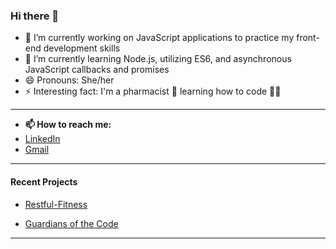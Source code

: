 ### Hi there 👋



- 🔭 I’m currently working on JavaScript applications to practice my front-end development skills
- 🌱 I’m currently learning Node.js, utilizing ES6, and asynchronous JavaScript callbacks and promises 
- 😄 Pronouns: She/her
- ⚡ Interesting fact: I'm a pharmacist 💊  learning how to code :woman_technologist:

---
- __📫 How to reach me:__ 
- [LinkedIn](https://linkedin.com/in/heatherbcooper)
- [Gmail](hbcooper4@gmail.com)
---



#### __Recent Projects__
- [Restful-Fitness](https://github.com/Shadae96/Restful-Fitness)

- [Guardians of the Code](https://nsoroma.github.io/Guardians-of-the-Code-Galaxy)


---

